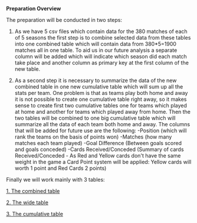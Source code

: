 **Preparation Overview**

The preparation will be conducted in two steps:

1. As we have 5 csv files which contain data for the 380 matches of each of 5 seasons the first step is to combine selected data from these tables into one combined table which will contain data from 380*5=1900 matches all in one table.
To aid us in our future analysis a separate column will be added which will indicate which season did each match take place and another column as primary key at the first column of the new table.

2. As a second step it is necessary to summarize the data of the new combined table in one new cumulative table which will sum up all the stats per team. One problem is that as teams play both home and away it is not possible to create one cumulative table right away, so it makes sense to create first two cumulative tables one for teams which played at home and another for teams which played away from home.
Then the two tables will be combined to one big cumulative table which will summarize all the data of each team both home and away.
The columns that will be added for future use are the following:
-Position (which will rank the teams on the basis of points won)
-Matches (how many matches each team played)
-Goal Difference (Between goals scored and goals conceded)
-Cards Received/Conceded (Summary of cards Received/Conceded - As Red and Yellow cards don't have the same weight in the game a Card Point system will be applied: Yellow cards will worth 1 point and Red Cards 2 points)

Finally we will work mainly with 3 tables:

[1. The combined table](https://github.com/vagge86/Premier-League-2017-22/blob/main/1.Preparation/1.1%20Combined%20Table/Combined_Table_20172022.csv)

[2. The wide table](https://github.com/vagge86/Premier-League-2017-22/blob/main/1.Preparation/1.2%20Cumulative%20Table/Wide_Table.csv)

[3. The cumulative table](https://github.com/vagge86/Premier-League-2017-22/blob/main/1.Preparation/1.2%20Cumulative%20Table/Cumulative_Table_20172022.csv)
